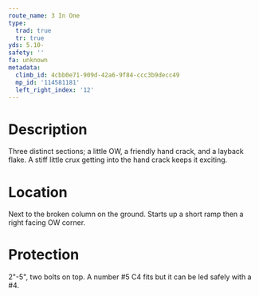 ```yaml
---
route_name: 3 In One
type:
  trad: true
  tr: true
yds: 5.10-
safety: ''
fa: unknown
metadata:
  climb_id: 4cbb0e71-909d-42a6-9f84-ccc3b9decc49
  mp_id: '114581181'
  left_right_index: '12'
---
```

# Description
Three distinct sections; a little OW, a friendly hand crack, and a layback flake. A stiff little crux getting into the hand crack keeps it exciting.

# Location
Next to the broken column on the ground. Starts up a short ramp then a right facing OW corner.

# Protection
2"-5", two bolts on top. A number #5 C4 fits but it can be led safely with a #4.
